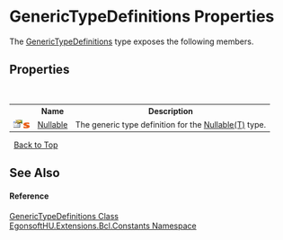 # GenericTypeDefinitions Properties
 

The <a href="T_EgonsoftHU_Extensions_Bcl_Constants_GenericTypeDefinitions.md">GenericTypeDefinitions</a> type exposes the following members.


## Properties
&nbsp;<table><tr><th></th><th>Name</th><th>Description</th></tr><tr><td>![Public property](media/pubproperty.gif "Public property")![Static member](media/static.gif "Static member")</td><td><a href="P_EgonsoftHU_Extensions_Bcl_Constants_GenericTypeDefinitions_Nullable.md">Nullable</a></td><td>
The generic type definition for the <a href="https://learn.microsoft.com/dotnet/api/system.nullable-1" target="_blank" rel="noopener noreferrer">Nullable(T)</a> type.</td></tr></table>&nbsp;
<a href="#generictypedefinitions-properties">Back to Top</a>

## See Also


#### Reference
<a href="T_EgonsoftHU_Extensions_Bcl_Constants_GenericTypeDefinitions.md">GenericTypeDefinitions Class</a><br /><a href="N_EgonsoftHU_Extensions_Bcl_Constants.md">EgonsoftHU.Extensions.Bcl.Constants Namespace</a><br />